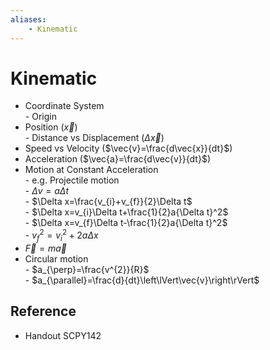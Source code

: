 ```yaml
---
aliases:
    - Kinematic
---
```


# Kinematic

- Coordinate System  
         - Origin
- Position ($\vec{x}$)  
         - Distance vs Displacement ($\Delta\vec{x}$)
- Speed vs Velocity ($\vec{v}=\frac{d\vec{x}}{dt}$)
- Acceleration ($\vec{a}=\frac{d\vec{v}}{dt}$)
- Motion at Constant Acceleration  
         - e.g. Projectile motion  
         - $\Delta v=a\Delta t$  
         - $\Delta x=\frac{v_{i}+v_{f}}{2}\Delta t$  
         - $\Delta x=v_{i}\Delta t+\frac{1}{2}a{\Delta t}^2$  
         - $\Delta x=v_{f}\Delta t-\frac{1}{2}a{\Delta t}^2$  
         - $v_{f}^{2}=v_{i}^{2}+2a\Delta x$
- $\vec{F}=m\vec{a}$
- Circular motion  
         - $a_{\perp}=\frac{v^{2}}{R}$  
         - $a_{\parallel}=\frac{d}{dt}\left\lVert\vec{v}\right\rVert$

## Reference

- Handout SCPY142
